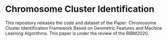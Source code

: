 # Chromosome Cluster Identification

This repository releases the code and dataset of the Paper: Chromosome Cluster Identification Framework Based on Geometric Features and Machine Learning Algorithms. This paper is under the review of the BIBM2020.

